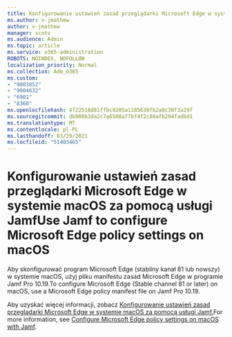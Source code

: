 ```yaml
---
title: Konfigurowanie ustawień zasad przeglądarki Microsoft Edge w systemie macOS za pomocą usługi Jamf
ms.author: v-jmathew
author: v-jmathew
manager: scotv
ms.audience: Admin
ms.topic: article
ms.service: o365-administration
ROBOTS: NOINDEX, NOFOLLOW
localization_priority: Normal
ms.collection: Adm_O365
ms.custom:
- "9003852"
- "9004632"
- "6901"
- "8360"
ms.openlocfilehash: 4f22518d81ffbc9205a1185638fb2a8c30f3a29f
ms.sourcegitcommit: db908b3da2c7a6508a77bf4f2c80afb294fadbd1
ms.translationtype: MT
ms.contentlocale: pl-PL
ms.lasthandoff: 03/29/2021
ms.locfileid: "51403465"
---
```

# <a name="use-jamf-to-configure-microsoft-edge-policy-settings-on-macos"></a><span data-ttu-id="1cb87-102">Konfigurowanie ustawień zasad przeglądarki Microsoft Edge w systemie macOS za pomocą usługi Jamf</span><span class="sxs-lookup"><span data-stu-id="1cb87-102">Use Jamf to configure Microsoft Edge policy settings on macOS</span></span>

<span data-ttu-id="1cb87-103">Aby skonfigurować program Microsoft Edge (stabilny kanał 81 lub nowszy) w systemie macOS, użyj pliku manifestu zasad Microsoft Edge w programie Jamf Pro 10.19.</span><span class="sxs-lookup"><span data-stu-id="1cb87-103">To configure Microsoft Edge (Stable channel 81 or later) on macOS, use a Microsoft Edge policy manifest file on Jamf Pro 10.19.</span></span>

<span data-ttu-id="1cb87-104">Aby uzyskać więcej informacji, zobacz [Konfigurowanie ustawień zasad przeglądarki Microsoft Edge w systemie macOS za pomocą usługi Jamf.](https://go.microsoft.com/fwlink/?linkid=2134761)</span><span class="sxs-lookup"><span data-stu-id="1cb87-104">For more information, see [Configure Microsoft Edge policy settings on macOS with Jamf](https://go.microsoft.com/fwlink/?linkid=2134761).</span></span>
